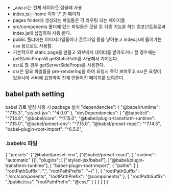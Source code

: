 - _app.js는 전체 레이아웃 잡을때 사용
- index.js는 home 이자 '/' 인 페이지
- pages folder에 생성되는 파일들은 각 라우팅 되는 페이지들
- src/components 폴더에 있는 파일들은 모달 등 각종 기능을 하는 컴포넌트들로써 index.js에 삽입하여 사용 한다.
- public 폴더에는 이미지파일들이나 폰트파일 등을 넣어놓고 index.js에 들어가는 css 용으로도 사용함.
- 기본적으로 static page를 만들고 외부에서 데이터를 받아오거나 할 경우에는 getStaticProps와 getStaticPath를 사용해서 가져온다.
- ssr로 할 경우 getServerSideProps를 사용한다.
- csr은 필요 파일들을 pre-rendering을 하여 요청시 즉각 보여주고 ssr은 요청이 있을시에 서버에 요청하여 전체 만들어진 페이지를 보여준다.


## babel path setting

babel 경로 별칭 사용 시 package 설치 
"dependencies": {
    "@babel/runtime": "^7.15.3",
    "styled-jsx": "^4.0.0"
  },
"devDependencies": {
    "@babel/cli": "^7.14.8",
    "@babel/core": "^7.15.0",
    "@babel/plugin-transform-runtime": "^7.15.0",
    "@babel/preset-env": "^7.15.0",
    "@babel/preset-react": "^7.14.5",
    "babel-plugin-root-import": "^6.5.0",

### .babelrc 파일
{
  "presets": ["@babel/preset-env", ["@babel/preset-react", {
    "runtime": "automatic"
 }]],
  "plugins": [
    ["styled-jsx/babel"],
    ["@babel/plugin-transform-runtime"],
    [
      "babel-plugin-root-import",
      {
        "paths": [
          {
            "rootPathSuffix": ".",
            "rootPathPrefix": "~/"
          },
          {
            "rootPathSuffix": "./src/components",
            "rootPathPrefix": "@components/"
          },
          {
            "rootPathSuffix": "./public/css",
            "rootPathPrefix": "@css/"
          }
        ]
      }
    ]
  ]
}